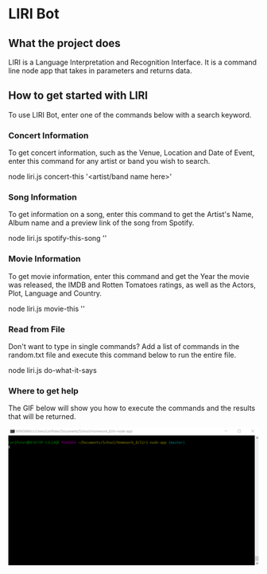 # LIRI Bot

## What the project does
LIRI is a Language Interpretation and Recognition Interface. It is a command line node app that takes in parameters and returns data.

## How to get started with LIRI
To use LIRI Bot, enter one of the commands below with a search keyword.

### Concert Information
To get concert information, such as the Venue, Location and Date of Event, enter this command for any artist or band you wish to search.

node liri.js concert-this '<artist/band name here>'

### Song Information
To get information on a song, enter this command to get the Artist's Name, Album name and a preview link of the song from Spotify.

node liri.js spotify-this-song '<song name here>'

### Movie Information
To get movie information, enter this command and get the Year the movie was released, the IMDB and Rotten Tomatoes ratings, as well as the Actors, Plot, Language and Country.

node liri.js movie-this '<movie name here>'

### Read from File
Don't want to type in single commands? Add a list of commands in the random.txt file and execute this command below to run the entire file.

node liri.js do-what-it-says

### Where to get help
The GIF below will show you how to execute the commands and the results that will be returned.

![](LIRI_BOT.gif)